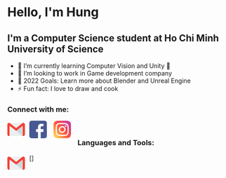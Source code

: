 # Hello, I'm Hung


## I'm a Computer Science student at Ho Chi Minh University of Science
- 🌱 I’m currently learning Computer Vision and Unity 🤣
- 👯 I’m looking to work in Game development company
- 🥅 2022 Goals: Learn more about Blender and Unreal Engine
- ⚡ Fun fact: I love to draw and cook

### Connect with me:

[<img align="left" alt="website" src = "./img/gmail.png" width="40" style="padding-right:10px;"/>]()
[<img align="left" alt="website" src = "./img/facebook.png" width="40" style="padding-right:15px;"/>](https://www.facebook.com/luuphuc.ha)
[<img align="left" alt="website" src = "./img/instagram.png" width="40" style="padding-right:15px;"/>](https://www.instagram.com/hung_std/)
<br/>
### Languages and Tools:
[<img align="left" alt="website" src = "./img/gmail.png" width="40" style="padding-right:10px;"/>]



